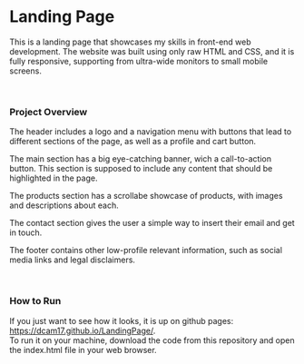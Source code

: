 <h1>Landing Page</h1>

This is a landing page that showcases my skills in front-end web development. The website was built using only raw HTML and CSS, and it is fully responsive, supporting from ultra-wide monitors to small mobile screens.

<br>

<h3>Project Overview</h4>

The header includes a logo and a navigation menu with buttons that lead to different sections of the page, as well as a profile and cart button.

The main section has a big eye-catching banner, wich a call-to-action button. This section is supposed to include any content that should be highlighted in the page.

The products section has a scrollabe showcase of products, with images and descriptions about each.

The contact section gives the user a simple way to insert their email and get in touch.

The footer contains other low-profile relevant information, such as social media links and legal disclaimers.

<br>

<h3>How to Run</h3>

If you just want to see how it looks, it is up on github pages: https://dcam17.github.io/LandingPage/. 
<br>
To run it on your machine, download the code from this repository and open the index.html file in your web browser.
